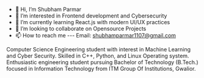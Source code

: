 - 👋 Hi, I’m Shubham Parmar
- 👀 I’m interested in Frontend development and Cybersecurity
- 🌱 I’m currently learning React.js with modern UI/UX practices
- 💞️ I’m looking to collaborate on Opensource Projects
- 📫 How to reach me ---
     Email: shubhamparmar1107@gmail.com

Computer Science Engineering student with interest in Machine Learning and Cyber Security. Skilled in C++, Python, and Linux Operating system.
Enthusiastic engineering student pursuing Bachelor of Technology (B.Tech.) focused in Information Technology from ITM Group Of Institutions, Gwalior.
